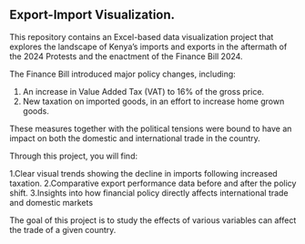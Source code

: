 ## Export-Import Visualization.
 
This repository contains an Excel-based data visualization project that explores the landscape of Kenya’s imports and exports in the aftermath of the 2024 Protests and the enactment of the Finance Bill 2024.

The Finance Bill introduced major policy changes, including:

1. An increase in Value Added Tax (VAT) to 16% of the gross price.
2. New taxation on imported goods, in an effort to increase home grown goods.

These measures together with the political tensions were bound to have an impact on both the domestic and international trade in the country.

Through this project, you will find:

1.Clear visual trends showing the decline in imports following increased taxation.
2.Comparative export performance data before and after the policy shift.
3.Insights into how financial policy directly affects international trade and domestic markets

The goal of this project is to study the effects of various variables can affect the trade of a given country.
 
